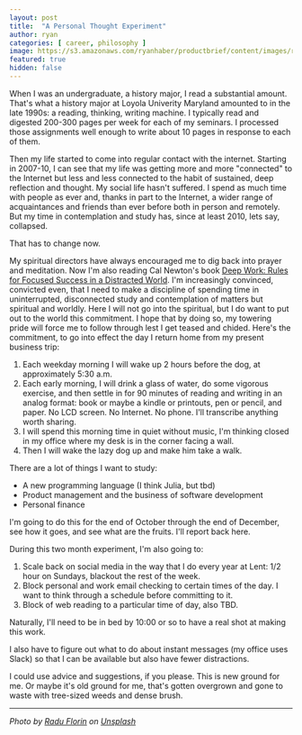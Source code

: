 ```yaml
---
layout: post
title:  "A Personal Thought Experiment"
author: ryan
categories: [ career, philosophy ]
image: https://s3.amazonaws.com/ryanhaber/productbrief/content/images/radu-florin-756283-unsplash.jpg
featured: true
hidden: false
---
```


When I was an undergraduate, a history major, I read a substantial amount. That's what a history major at Loyola Univerity Maryland amounted to in the late 1990s: a reading, thinking, writing machine. I typically read and digested 200-300 pages per week for each of my seminars. I processed those assignments well enough to write about 10 pages in response to each of them.

Then my life started to come into regular contact with the internet. Starting in 2007-10, I can see that my life was getting more and more "connected" to the Internet but less and less connected to the habit of sustained, deep reflection and thought. My social life hasn't suffered. I spend as much time with people as ever and, thanks in part to the Internet, a wider range of acquaintances and friends than ever before both in person and remotely. But my time in contemplation and study has, since at least 2010, lets say, collapsed.

That has to change now.

My spiritual directors have always encouraged me to dig back into prayer and meditation. Now I'm also reading Cal Newton's book [Deep Work: Rules for Focused Success in a Distracted World](https://smile.amazon.com/gp/product/1455586692/). I'm increasingly convinced, convicted even, that I need to make a discipline of spending time in uninterrupted, disconnected study and contemplation of matters but spiritual and worldly. Here I will not go into the spiritual, but I do want to put out to the world this commitment. I hope that by doing so, my towering pride will force me to follow through lest I get teased and chided. Here's the commitment, to go into effect the day I return home from my present business trip:

1. Each weekday morning I will wake up 2 hours before the dog, at approximately 5:30 a.m.
1. Each early morning, I will drink a glass of water, do some vigorous exercise, and then settle in for 90 minutes of reading and writing in an analog format: book or maybe a kindle or printouts, pen or pencil, and paper. No LCD screen. No Internet. No phone. I'll transcribe anything worth sharing.
1. I will spend this morning time in quiet without music, I'm thinking closed in my office where my desk is in the corner facing a wall.
1. Then I will wake the lazy dog up and make him take a walk.

There are a lot of things I want to study:

* A new programming language (I think Julia, but tbd)
* Product management and the business of software development
* Personal finance

I'm going to do this for the end of October through the end of December, see how it goes, and see what are the fruits. I'll report back here.

During this two month experiment, I'm also going to:
1. Scale back on social media in the way that I do every year at Lent: 1/2 hour on Sundays, blackout the rest of the week.
1. Block personal and work email checking to certain times of the day. I want to think through a schedule before committing to it.
1. Block of web reading to a particular time of day, also TBD.

Naturally, I'll need to be in bed by 10:00 or so to have a real shot at making this work.

I also have to figure out what to do about instant messages (my office uses Slack) so that I can be available but also have fewer distractions.

I could use advice and suggestions, if you please. This is new ground for me. Or maybe it's old ground for me, that's gotten overgrown and gone to waste with tree-sized weeds and dense brush.

---

_Photo by [Radu Florin](https://unsplash.com/photos/hKU5dmGfSKY?utm_source=unsplash&utm_medium=referral&utm_content=creditCopyText) on [Unsplash](https://unsplash.com/search/photos/thinking?utm_source=unsplash&utm_medium=referral&utm_content=creditCopyText)_